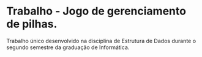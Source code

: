 # Trabalho - Jogo de gerenciamento de pilhas.
Trabalho único desenvolvido na disciplina de Estrutura de Dados durante o segundo semestre da graduação de Informática.


